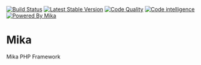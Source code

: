 [![Build Status](https://travis-ci.com/open-engine/mika.svg?branch=master)](https://travis-ci.com/open-engine/mika)
[![Latest Stable Version](https://img.shields.io/packagist/v/open-engine/mika.svg)](https://packagist.org/packages/open-engine/mika)
[![Code Quality](https://img.shields.io/scrutinizer/g/open-engine/mika.svg)](https://scrutinizer-ci.com/g/open-engine/mika)
[![Code intelligence](https://scrutinizer-ci.com/g/open-engine/mika/badges/code-intelligence.svg?b=master)](https://scrutinizer-ci.com/g/open-engine/mika)
[![Powered By Mika](https://img.shields.io/badge/powered%20by-mika-blue.svg)](https://github.com/open-engine/mika)

# Mika
Mika PHP Framework
